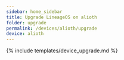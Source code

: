 ```yaml
---
sidebar: home_sidebar
title: Upgrade LineageOS on alioth
folder: upgrade
permalink: /devices/alioth/upgrade
device: alioth
---
```

{% include templates/device_upgrade.md %}
